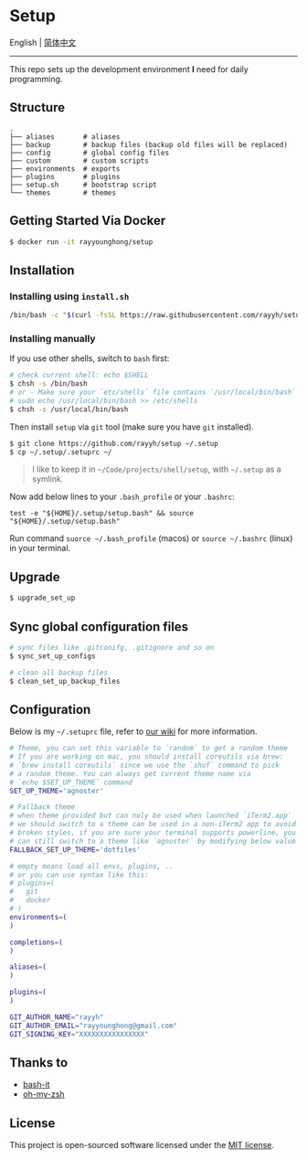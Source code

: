 # Setup

English | [简体中文](README_zh_CN.md)

---

This repo sets up the development environment **I** need for daily programming.

## Structure

```
.
├── aliases       # aliases
├── backup        # backup files (backup old files will be replaced)
├── config        # global config files
├── custom        # custom scripts
├── environments  # exports
├── plugins       # plugins
├── setup.sh      # bootstrap script
└── themes        # themes
```

## Getting Started Via Docker

```bash
$ docker run -it rayyounghong/setup
```

## Installation

### Installing using `install.sh`

```bash
/bin/bash -c "$(curl -fsSL https://raw.githubusercontent.com/rayyh/setup/master/install.sh)"
```

### Installing manually

If you use other shells, switch to `bash` first:

```bash
# check current shell: echo $SHELL
$ chsh -s /bin/bash
# or - Make sure your `etc/shells` file contains `/usr/local/bin/bash` item
# sudo echo /usr/local/bin/bash >> /etc/shells
$ chsh -s /usr/local/bin/bash
```

Then install `setup` via `git` tool (make sure you have `git` installed).

```bash
$ git clone https://github.com/rayyh/setup ~/.setup
$ cp ~/.setup/.setuprc ~/
```

> I like to keep it in `~/Code/projects/shell/setup`, with `~/.setup` as a symlink.

Now add below lines to your `.bash_profile` or your `.bashrc`:

```
test -e "${HOME}/.setup/setup.bash" && source "${HOME}/.setup/setup.bash"
```

Run command `suorce ~/.bash_profile` (macos) or `source ~/.bashrc` (linux) in your terminal.

## Upgrade

```bash
$ upgrade_set_up
```

## Sync global configuration files

```bash
# sync files like .gitconifg, .gitignore and so on
$ sync_set_up_configs 

# clean all backup files
$ clean_set_up_backup_files
```

## Configuration

Below is my `~/.setuprc` file, refer to [our wiki](https://github.com/RayYH/setup/wiki) for more information.

```bash
# Theme, you can set this variable to `random` to get a random theme
# If you are working on mac, you should install coreutils via brew:
# `brew install coreutils` since we use the `shuf` command to pick
# a random theme. You can always get current theme name via 
# `echo $SET_UP_THEME` command
SET_UP_THEME='agnoster'

# Fallback theme
# when theme provided but can noly be used when launched `iTerm2.app`
# we should switch to a theme can be used in a non-iTerm2 app to avoid
# broken styles, if you are sure your terminal supports powerline, you
# can still switch to a theme like `agnoster` by modifying below value
FALLBACK_SET_UP_THEME='dotfiles'

# empty means load all envs, plugins, ..
# or you can use syntax like this:
# plugins=(
#   git
#   docker
# )
environments=(
)

completions=(
)

aliases=(
)

plugins=(
)

GIT_AUTHOR_NAME="rayyh"
GIT_AUTHOR_EMAIL="rayyounghong@gmail.com"
GIT_SIGNING_KEY="XXXXXXXXXXXXXXXX"
```

## Thanks to

+ [bash-it](https://github.com/Bash-it/bash-it)
+ [oh-my-zsh](https://github.com/ohmyzsh/ohmyzsh)

## License

This project is open-sourced software licensed under the [MIT license](LICENSE).
